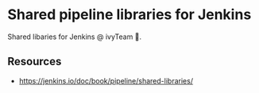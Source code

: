 # Shared pipeline libraries for Jenkins

Shared libaries for Jenkins @ ivyTeam 🌱.

## Resources

- https://jenkins.io/doc/book/pipeline/shared-libraries/
